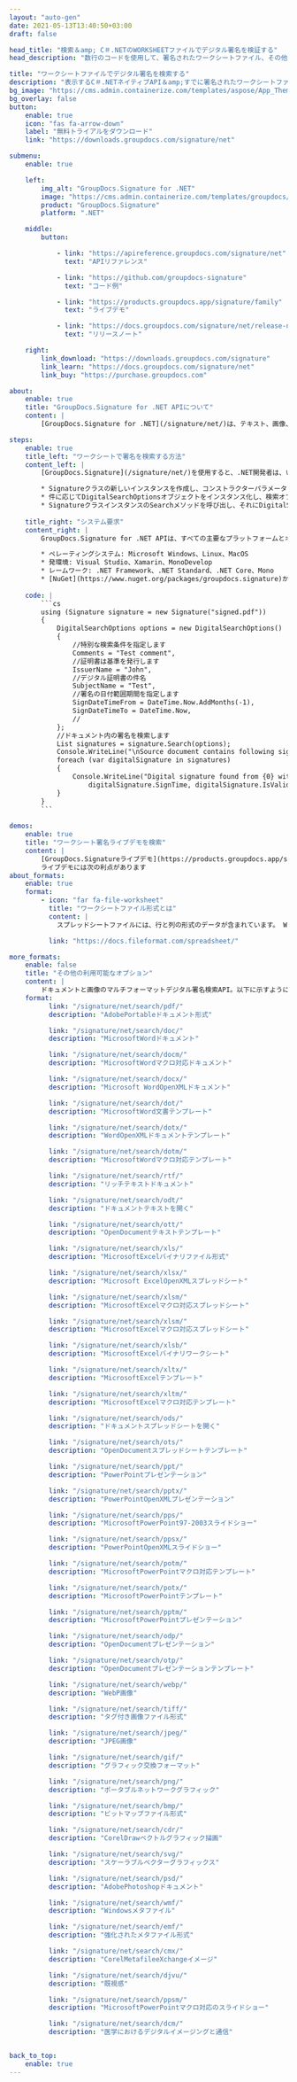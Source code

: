 ```yaml
---
layout: "auto-gen"
date: 2021-05-13T13:40:50+03:00
draft: false

head_title: "検索＆amp; C＃.NETのWORKSHEETファイルでデジタル署名を検証する"
head_description: "数行のコードを使用して、署名されたワークシートファイル、その他の画像、およびドキュメントファイル形式のデジタル署名を検索するC＃.NET API."

title: "ワークシートファイルでデジタル署名を検索する"
description: "表示するC＃.NETネイティブAPI＆amp;すでに署名されたワークシートファイルでデジタル署名を検索し、署名証明書を分析します。数行のコードを使用して、ドキュメント内で高度電子署名操作を実行します."
bg_image: "https://cms.admin.containerize.com/templates/aspose/App_Themes/V3/images/bg/header1.png"
bg_overlay: false
button:
    enable: true
    icon: "fas fa-arrow-down"
    label: "無料トライアルをダウンロード"
    link: "https://downloads.groupdocs.com/signature/net"

submenu:
    enable: true

    left:
        img_alt: "GroupDocs.Signature for .NET"
        image: "https://cms.admin.containerize.com/templates/groupdocs/images/product-logos/90x90-noborder/groupdocs-signature-net.png"
        product: "GroupDocs.Signature"
        platform: ".NET"

    middle:
        button:

            - link: "https://apireference.groupdocs.com/signature/net"
              text: "APIリファレンス"

            - link: "https://github.com/groupdocs-signature"
              text: "コード例"

            - link: "https://products.groupdocs.app/signature/family"
              text: "ライブデモ"

            - link: "https://docs.groupdocs.com/signature/net/release-notes"
              text: "リリースノート"

    right:
        link_download: "https://downloads.groupdocs.com/signature"
        link_learn: "https://docs.groupdocs.com/signature/net"
        link_buy: "https://purchase.groupdocs.com"

about:
    enable: true
    title: "GroupDocs.Signature for .NET APIについて"
    content: |
        [GroupDocs.Signature for .NET](/signature/net/)は、テキスト、画像、バーコード、スタンプ、フォームフィールド、QRコード、メタデータなどのさまざまな署名タイプを使用してデジタルドキュメントに電子署名する高度な.NETAPIです。ユーザーは、PDF、Microsoft Word、Excelワークシート、PowerPointプレゼンテーション、Adobe Photoshop、メタファイル、および画像ファイル形式内のデジタル署名をロード、編集、検証、保存、削除、検索、およびプレビューでき、必要に応じて署名プロパティをカスタマイズするための追加サポートがあります。

steps:
    enable: true
    title_left: "ワークシートで署名を検索する方法"
    content_left: |
        [GroupDocs.Signature](/signature/net/)を使用すると、.NET開発者は、いくつかの簡単な手順を実装することで、アプリケーション内からWORKSHEETファイル内のデジタル署名を簡単に表示および検索できます。

        * Signatureクラスの新しいインスタンスを作成し、コンストラクターパラメーターとしてソースドキュメントパスを渡します。
        * 件に応じてDigitalSearchOptionsオブジェクトをインスタンス化し、検索オプションを指定します。
        * SignatureクラスインスタンスのSearchメソッドを呼び出し、それにDigitalSearchOptionsを渡します。
        
    title_right: "システム要求"
    content_right: |
        GroupDocs.Signature for .NET APIは、すべての主要なプラットフォームとオペレーティングシステムでサポートされています。以下のコードを実行する前に、システムに次の前提条件がインストールされていることを確認してください。

        * ペレーティングシステム: Microsoft Windows、Linux、MacOS
        * 発環境: Visual Studio、Xamarin、MonoDevelop
        * レームワーク: .NET Framework、.NET Standard、.NET Core、Mono
        * [NuGet](https://www.nuget.org/packages/groupdocs.signature)からGroupDocs.Signaturefor.NETの最新バージョンをダウンロードします
        
    code: |
        ```cs
        using (Signature signature = new Signature("signed.pdf"))
        {
            DigitalSearchOptions options = new DigitalSearchOptions()
            {
                //特別な検索条件を指定します
                Comments = "Test comment",
                //証明書は基準を発行します
                IssuerName = "John",
                //デジタル証明書の件名
                SubjectName = "Test",
                //署名の日付範囲期間を指定します
                SignDateTimeFrom = DateTime.Now.AddMonths(-1),
                SignDateTimeTo = DateTime.Now,
                //
            };
            //ドキュメント内の署名を検索します
            List signatures = signature.Search(options);
            Console.WriteLine("\nSource document contains following signatures.");
            foreach (var digitalSignature in signatures)
            {
                Console.WriteLine("Digital signature found from {0} with validation flag {1}. Certificate SN {2}",
                    digitalSignature.SignTime, digitalSignature.IsValid, digitalSignature.Certificate?.SerialNumber);
            }
        }
        ```
        
demos:
    enable: true
    title: "ワークシート署名ライブデモを検索"
    content: |
        [GroupDocs.Signatureライブデモ](https://products.groupdocs.app/signature/family)サイトにアクセスして、今すぐWORKSHEETファイルの電子署名を追加してください。
        ライブデモには次の利点があります
about_formats:
    enable: true
    format:
        - icon: "far fa-file-worksheet"
          title: "ワークシートファイル形式とは"
          content: |
            スプレッドシートファイルには、行と列の形式のデータが含まれています。 WindowsとMacOSオペレーティングシステムの両方で利用できるようになったMicrosoftExcelなどのスプレッドシートソフトウェアアプリケーションを使用して、このようなファイルを開いたり、表示したり、編集したりできます。同様に、Googleスプレッドシートは、どのWebブラウザからでも機能する無料のオンラインスプレッドシート作成および編集ツールです。スプレッドシートファイルは、いくつかの異なるファイル形式で保存でき、それぞれが一意の表現のために異なるファイル拡張子を持っています。データは、テキスト文字列、数値、日付、通貨などのプレーンな形式で、または参照されるセルの値が変更されたときにセルの値を変更する数式として、セルに格納されます。一般的なスプレッドシートのファイル拡張子とそのファイル形式には、XLSX（Microsoft Excel Open XML Spreadsheet）、ODS（OpenDocument Spreadsheet）、XLS（Microsoft Excel Binary File Format）が含まれます。ワークシートファイル形式の詳細

          link: "https://docs.fileformat.com/spreadsheet/"

more_formats:
    enable: false
    title: "その他の利用可能なオプション"
    content: |
        ドキュメントと画像のマルチフォーマットデジタル署名検索API。以下に示すように、いくつかの一般的なファイル形式から署名を検索します。
    format: 
          link: "/signature/net/search/pdf/"
          description: "AdobePortableドキュメント形式"

          link: "/signature/net/search/doc/"
          description: "MicrosoftWordドキュメント"

          link: "/signature/net/search/docm/"
          description: "MicrosoftWordマクロ対応ドキュメント"

          link: "/signature/net/search/docx/"
          description: "Microsoft WordOpenXMLドキュメント"

          link: "/signature/net/search/dot/"
          description: "MicrosoftWord文書テンプレート"

          link: "/signature/net/search/dotx/"
          description: "WordOpenXMLドキュメントテンプレート"

          link: "/signature/net/search/dotm/"
          description: "MicrosoftWordマクロ対応テンプレート"

          link: "/signature/net/search/rtf/"
          description: "リッチテキストドキュメント"

          link: "/signature/net/search/odt/"
          description: "ドキュメントテキストを開く"

          link: "/signature/net/search/ott/"
          description: "OpenDocumentテキストテンプレート"

          link: "/signature/net/search/xls/"
          description: "MicrosoftExcelバイナリファイル形式"

          link: "/signature/net/search/xlsx/"
          description: "Microsoft ExcelOpenXMLスプレッドシート"

          link: "/signature/net/search/xlsm/"
          description: "MicrosoftExcelマクロ対応スプレッドシート"

          link: "/signature/net/search/xlsm/"
          description: "MicrosoftExcelマクロ対応スプレッドシート"

          link: "/signature/net/search/xlsb/"
          description: "MicrosoftExcelバイナリワークシート"

          link: "/signature/net/search/xltx/"
          description: "MicrosoftExcelテンプレート"

          link: "/signature/net/search/xltm/"
          description: "MicrosoftExcelマクロ対応テンプレート"

          link: "/signature/net/search/ods/"
          description: "ドキュメントスプレッドシートを開く"

          link: "/signature/net/search/ots/"
          description: "OpenDocumentスプレッドシートテンプレート"

          link: "/signature/net/search/ppt/"
          description: "PowerPointプレゼンテーション"

          link: "/signature/net/search/pptx/"
          description: "PowerPointOpenXMLプレゼンテーション"

          link: "/signature/net/search/pps/"
          description: "MicrosoftPowerPoint97-2003スライドショー"

          link: "/signature/net/search/ppsx/"
          description: "PowerPointOpenXMLスライドショー"

          link: "/signature/net/search/potm/"
          description: "MicrosoftPowerPointマクロ対応テンプレート"

          link: "/signature/net/search/potx/"
          description: "MicrosoftPowerPointテンプレート"

          link: "/signature/net/search/pptm/"
          description: "MicrosoftPowerPointプレゼンテーション"

          link: "/signature/net/search/odp/"
          description: "OpenDocumentプレゼンテーション"

          link: "/signature/net/search/otp/"
          description: "OpenDocumentプレゼンテーションテンプレート"

          link: "/signature/net/search/webp/"
          description: "WebP画像"

          link: "/signature/net/search/tiff/"
          description: "タグ付き画像ファイル形式"

          link: "/signature/net/search/jpeg/"
          description: "JPEG画像"

          link: "/signature/net/search/gif/"
          description: "グラフィック交換フォーマット"

          link: "/signature/net/search/png/"
          description: "ポータブルネットワークグラフィック"

          link: "/signature/net/search/bmp/"
          description: "ビットマップファイル形式"

          link: "/signature/net/search/cdr/"
          description: "CorelDrawベクトルグラフィック描画"

          link: "/signature/net/search/svg/"
          description: "スケーラブルベクターグラフィックス"

          link: "/signature/net/search/psd/"
          description: "AdobePhotoshopドキュメント"

          link: "/signature/net/search/wmf/"
          description: "Windowsメタファイル"

          link: "/signature/net/search/emf/"
          description: "強化されたメタファイル形式"

          link: "/signature/net/search/cmx/"
          description: "CorelMetafileeXchangeイメージ"

          link: "/signature/net/search/djvu/"
          description: "既視感"

          link: "/signature/net/search/ppsm/"
          description: "MicrosoftPowerPointマクロ対応のスライドショー"

          link: "/signature/net/search/dcm/"
          description: "医学におけるデジタルイメージングと通信"


back_to_top:
    enable: true
---
```

